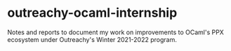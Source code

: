 # outreachy-ocaml-internship
Notes and reports to document my work on improvements to OCaml's PPX ecosystem under Outreachy's Winter 2021-2022 program. 
